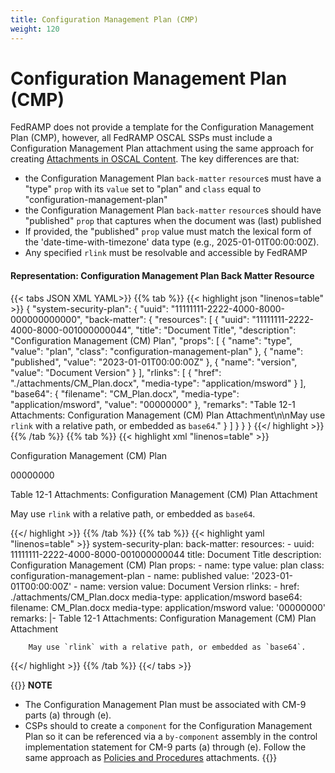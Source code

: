 ```yaml
---
title: Configuration Management Plan (CMP)
weight: 120
---
```

# Configuration Management Plan (CMP)

FedRAMP does not provide a template for the Configuration Management Plan (CMP), however, all FedRAMP OSCAL SSPs must include a Configuration Management Plan attachment using the same approach for creating [Attachments in OSCAL Content](/documentation/general-concepts/oscal-attachments/).  The key differences are that:
- the Configuration Management Plan `back-matter` `resource`s must have a "type" `prop` with its `value` set to "plan" and `class` equal to "configuration-management-plan"
- the Configuration Management Plan `back-matter` `resource`s should have "published" `prop` that captures when the document was (last) published
- If provided, the "published" `prop` value must match the lexical form of the 'date-time-with-timezone' data type (e.g., 2025-01-01T00:00:00Z).
- Any specified `rlink` must be resolvable and accessible by FedRAMP

#### Representation: Configuration Management Plan Back Matter Resource
{{< tabs JSON XML YAML>}}
{{% tab %}}
{{< highlight json "linenos=table" >}}
{
    "system-security-plan": {
        "uuid": "11111111-2222-4000-8000-000000000000",
        "back-matter": {
            "resources": [
                {
                    "uuid": "11111111-2222-4000-8000-001000000044",
                    "title": "Document Title",
                    "description": "Configuration Management (CM) Plan",
                    "props": [
                        {
                            "name": "type",
                            "value": "plan",
                            "class": "configuration-management-plan"
                        },
                        {
                            "name": "published",
                            "value": "2023-01-01T00:00:00Z"
                        },
                        {
                            "name": "version",
                            "value": "Document Version"
                        }
                    ],
                    "rlinks": [
                        {
                            "href": "./attachments/CM_Plan.docx",
                            "media-type": "application/msword"
                        }
                    ],
                    "base64": {
                        "filename": "CM_Plan.docx",
                        "media-type": "application/msword",
                        "value": "00000000"
                    },
                    "remarks": "Table 12-1 Attachments: Configuration Management (CM) Plan Attachment\n\nMay use `rlink` with a relative path, or embedded as `base64`."
                }
            ]
        }
    }
}
{{</ highlight >}}
{{% /tab %}}
{{% tab %}}
{{< highlight xml "linenos=table" >}}
<system-security-plan uuid="11111111-2222-4000-8000-000000000000">
	<back-matter>
        <resource uuid="11111111-2222-4000-8000-001000000044">
            <title>Document Title</title>
            <description>
                <p>Configuration Management (CM) Plan</p>
            </description>
            <prop name="type" value="plan" class="configuration-management-plan"/>
            <prop name="published" value="2023-01-01T00:00:00Z"/>
            <prop name="version" value="Document Version"/>
            <rlink href="./attachments/CM_Plan.docx" media-type="application/msword"/>
            <base64 filename="CM_Plan.docx" media-type="application/msword">00000000</base64>
            <remarks>
                <p>Table 12-1 Attachments: Configuration Management (CM) Plan Attachment</p>
                <p>May use <code>rlink</code> with a relative path, or embedded as <code>base64</code>.</p>
            </remarks>
        </resource>
	</back-matter>
</system-security-plan>
{{</ highlight >}}
{{% /tab %}}
{{% tab %}}
{{< highlight yaml "linenos=table" >}}
system-security-plan:
  back-matter:
    resources:
    - uuid: 11111111-2222-4000-8000-001000000044
      title: Document Title
      description: Configuration Management (CM) Plan
      props:
      - name: type
        value: plan
        class: configuration-management-plan
      - name: published
        value: '2023-01-01T00:00:00Z'
      - name: version
        value: Document Version
      rlinks:
      - href: ./attachments/CM_Plan.docx
        media-type: application/msword
      base64:
        filename: CM_Plan.docx
        media-type: application/msword
        value: '00000000'
      remarks: |-
        Table 12-1 Attachments: Configuration Management (CM) Plan Attachment

        May use `rlink` with a relative path, or embedded as `base64`.
{{</ highlight >}}
{{% /tab %}}
{{</ tabs >}}


{{<callout>}}
**NOTE**

- The Configuration Management Plan must be associated with CM-9 parts (a) through (e).
- CSPs should to create a `component` for the Configuration Management Plan so it can be referenced via a `by-component` assembly in the control implementation statement for CM-9 parts (a) through (e). Follow the same approach as [Policies and Procedures](/documentation/ssp/oscal-representation/required-attachments/policies-and-procedures) attachments.
{{</callout>}}